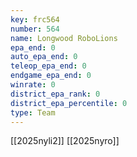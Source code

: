 ```yaml
---
key: frc564
number: 564
name: Longwood RoboLions
epa_end: 0
auto_epa_end: 0
teleop_epa_end: 0
endgame_epa_end: 0
winrate: 0
district_epa_rank: 0
district_epa_percentile: 0
type: Team
---
```

[[2025nyli2]]
[[2025nyro]]
